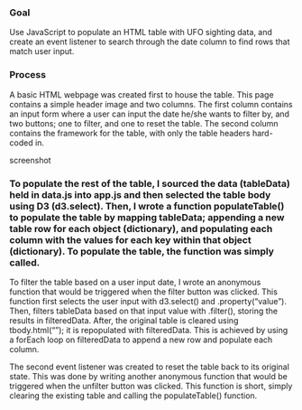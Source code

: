 ### Goal
Use JavaScript to populate an HTML table with UFO sighting data, and create an event listener to search through the date column to find rows that match user input.

### Process
A basic HTML webpage was created first to house the table. This page contains a simple header image and two columns. The first column contains an input form where a user can input the date he/she wants to filter by, and two buttons; one to filter, and one to reset the table. The second column contains the framework for the table, with only the table headers hard-coded in.

screenshot

### To populate the rest of the table, I sourced the data (tableData) held in data.js into app.js and then selected the table body using D3 (d3.select). Then, I wrote a function populateTable() to populate the table by mapping tableData; appending a new table row for each object (dictionary), and populating each column with the values for each key within that object (dictionary). To populate the table, the function was simply called.

To filter the table based on a user input date, I wrote an anonymous function that would be triggered when the filter button was clicked. This function first selects the user input with d3.select() and .property(“value”). Then, filters tableData based on that input value with .filter(), storing the results in filteredData. After, the original table is cleared using tbody.html(“”); it is repopulated with filteredData. This is achieved by using a forEach loop on filteredData to append a new row and populate each column.

The second event listener was created to reset the table back to its original state. This was done by writing another anonymous function that would be triggered when the unfilter button was clicked. This function is short, simply clearing the existing table and calling the populateTable() function.

